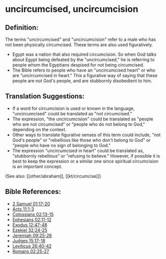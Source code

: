 # uncircumcised, uncircumcision #

## Definition: ##

The terms "uncircumcised" and "uncircumcision" refer to a male who has not been physically circumcised. These terms are also used figuratively.

* Egypt was a nation that also required circumcision. So when God talks about Egypt being defeated by the "uncircumcised," he is referring to people whom the Egyptians despised for not being circumcised.
* The Bible refers to people who have an "uncircumcised heart" or who are "uncircumcised in heart." This a figurative way of saying that these people are not God's people, and are stubbornly disobedient to him.

## Translation Suggestions: ##

* If a word for circumcision is used or known in the language, "uncircumcised" could be translated as "not circumcised."
* The expression, "the uncircumcision" could be translated as "people who are not circumcised" or "people who do not belong to God," depending on the context.
* Other ways to translate figurative senses of this term could include, "not God's people" or "rebellious like those who don't belong to God" or "people who have no sign of belonging to God."
* The expression "uncircumcised in heart" could be translated as, "stubbornly rebellious" or "refusing to believe." However, if possible it is best to keep the expression or a similar one since spiritual circumcision is an important concept.

(See also: [[other/abraham]], [[kt/circumcise]])

## Bible References: ##

* [2 Samuel 01:17-20](en/tn/2sa/help/01/17)
* [Acts 11:1-3](en/tn/act/help/11/01)
* [Colossians 02:13-15](en/tn/col/help/02/13)
* [Ephesians 02:11-12](en/tn/eph/help/02/11)
* [Exodus 12:47-48](en/tn/exo/help/12/47)
* [Ezekiel 32:24-25](en/tn/ezk/help/32/24)
* [Jeremiah 09:25-26](en/tn/jer/help/09/25)
* [Judges 15:17-18](en/tn/jdg/help/15/17)
* [Leviticus 26:40-42](en/tn/lev/help/26/40)
* [Romans 02:25-27](en/tn/rom/help/02/25)